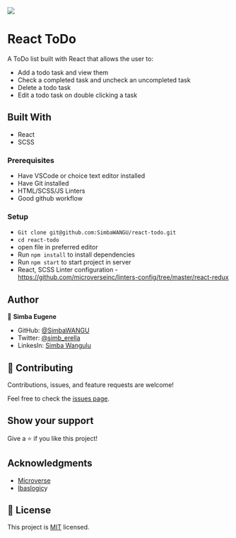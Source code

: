 ![](https://img.shields.io/badge/Microverse-blueviolet)

# React ToDo

A ToDo list built with React that allows the user to:

- Add a todo task and view them
- Check a completed task and uncheck an uncompleted task
- Delete a todo task
- Edit a todo task on double clicking a task

## Built With

- React
- SCSS

### Prerequisites

- Have VSCode or choice text editor installed
- Have Git installed
- HTML/SCSS/JS Linters
- Good github workflow
  

### Setup
- `Git clone git@github.com:SimbaWANGU/react-todo.git`
- `cd react-todo`
- open file in preferred editor
- Run `npm install` to install dependencies
- Run `npm start` to start project in server 
- React, SCSS Linter configuration - https://github.com/microverseinc/linters-config/tree/master/react-redux


## Author
🧑  **Simba Eugene**

- GitHub: [@SimbaWANGU](https://github.com/SimbaWANGU)
- Twitter: [@simb_erella](https://twitter.com/simb_erella)
- LinkesIn: [Simba Wangulu](https://www.linkedin.com/in/simba-wangulu/)

## 🤝 Contributing

Contributions, issues, and feature requests are welcome!

Feel free to check the [issues page](../../issues/).

## Show your support

Give a ⭐️ if you like this project!

## Acknowledgments

- [Microverse](https://github.com/microverseinc)
- [Ibaslogic](https://github.com/ibaslogic)y

## 📝 License

This project is [MIT](./MIT.md) licensed.
